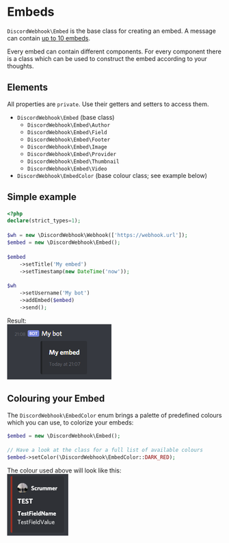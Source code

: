 # Embeds

`DiscordWebhook\Embed` is the base class for creating an embed.
A message can contain [up to 10 embeds](https://discordapp.com/developers/docs/resources/webhook#execute-webhook).

Every embed can contain different components.
For every component there is a class which can be used to construct the embed according to your thoughts.

## Elements
All properties are `private`. Use their getters and setters to access them.

* `DiscordWebhook\Embed` (base class)
    * `DiscordWebhook\Embed\Author`
    * `DiscordWebhook\Embed\Field`
    * `DiscordWebhook\Embed\Footer`
    * `DiscordWebhook\Embed\Image`
    * `DiscordWebhook\Embed\Provider`
    * `DiscordWebhook\Embed\Thumbnail`
    * `DiscordWebhook\Embed\Video`
* `DiscordWebhook\EmbedColor` (base colour class; see example below)

## Simple example
```php
<?php
declare(strict_types=1);

$wh = new \DiscordWebhook\Webhook(['https://webhook.url']);
$embed = new \DiscordWebhook\Embed();

$embed
    ->setTitle('My embed')
    ->setTimestamp(new DateTime('now'));

$wh
    ->setUsername('My bot')
    ->addEmbed($embed)
    ->send();
```

Result:<br>
![images/embed.png](images/embed.png)

## Colouring your Embed
The `DiscordWebhook\EmbedColor` enum brings a palette of predefined colours which you can use, to colorize your embeds:
```php
$embed = new \DiscordWebhook\Embed();

// Have a look at the class for a full list of available colours
$embed->setColor(\DiscordWebhook\EmbedColor::DARK_RED);
```

The colour used above will look like this:<br>
![images/colorized-embed.png](images/colorized-embed.png)
